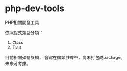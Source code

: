 # php-dev-tools
 PHP相關開發工具

依照程式類型分類：
1. Class
2. Trait

目前相關如有依賴，
會寫在檔頭註釋中，尚未打包成package。
<br>未來可考慮。

